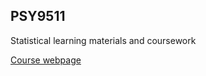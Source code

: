 ## PSY9511 
Statistical learning materials and coursework

[Course webpage](https://www.uio.no/studier/emner/sv/psykologi/PSY9511/index-eng.html)
